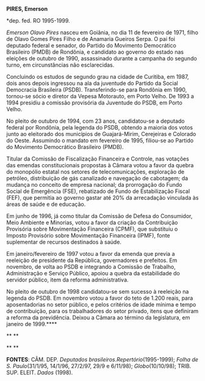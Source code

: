 **PIRES, Emerson**

\*dep. fed. RO 1995-1999.

*Emerson Olavo Pires* nasceu em Goiânia, no dia 11 de fevereiro de 1971,
filho de Olavo Gomes Pires Filho e de Anamaria Gueiros Serpa. O pai foi
deputado federal e senador, do Partido do Movimento Democrático
Brasileiro (PMDB) de Rondônia, e candidato ao governo do estado nas
eleições de outubro de 1990, assassinado durante a campanha do segundo
turno, em circunstâncias não esclarecidas.

Concluindo os estudos de segundo grau na cidade de Curitiba, em 1987,
dois anos depois ingressou na ala da juventude do Partido da Social
Democracia Brasileira (PSDB). Transferindo-se para Rondônia em 1990,
tornou-se sócio e diretor da Vepesa Motorauto, em Porto Velho. De 1993 a
1994 presidiu a comissão provisória da Juventude do PSDB, em Porto
Velho.

No pleito de outubro de 1994, com 23 anos, candidatou-se a deputado
federal por Rondônia, pela legenda do PSDB, obtendo a maioria dos votos
junto ao eleitorado dos municípios de Guajará-Mirim, Cerejeiras e
Colorado do Oeste. Assumindo o mandato em fevereiro de 1995, filiou-se
ao Partido do Movimento Democrático Brasileiro (PMDB).

Titular da Comissão de Fiscalização Financeira e Controle, nas votações
das emendas constitucionais propostas à Câmara votou a favor da quebra
do monopólio estatal nos setores de telecomunicações, exploração de
petróleo, distribuição de gás canalizado e navegação de cabotagem; da
mudança no conceito de empresa nacional; da prorrogação do Fundo Social
de Emergência (FSE), rebatizado de Fundo de Estabilização Fiscal (FEF),
que permitia ao governo gastar até 20% da arrecadação vinculada às áreas
de saúde e de educação.

Em junho de 1996, já como titular da Comissão de Defesa do Consumidor,
Meio Ambiente e Minorias, votou a favor da criação da Contribuição
Provisória sobre Movimentação Financeira (CPMF), que substituiu o
Imposto Provisório sobre Movimentação Financeira (IPMF), fonte
suplementar de recursos destinados à saúde.

Em janeiro/fevereiro de 1997 votou a favor da emenda que previa a
reeleição de presidente da República, governadores e prefeitos. Em
novembro, de volta ao PSDB e integrando a Comissão de Trabalho,
Administração e Serviço Público, apoiou a quebra da estabilidade do
servidor público, item da reforma administrativa.

No pleito de outubro de 1998 candidatou-se sem sucesso à reeleição na
legenda do PSDB. Em novembro votou a favor do teto de 1.200 reais, para
aposentadorias no setor público, e pelos critérios de idade mínima e
tempo de contribuição, para os trabalhadores do setor privado, itens que
definiram a reforma da previdência. Deixou a Câmara ao término da
legislatura, em janeiro de 1999.****

** **

** **

**FONTES**: CÂM. DEP. *Deputados brasileiros.*Repertório**(1995-1999);
*Folha de S. Paulo*(31/1/95, 14/1/96, 27/2/97, 29/9 e 6/11/98);
*Globo*(10/10/98); TRIB. SUP. ELEIT. *Dados* (1998).

 
